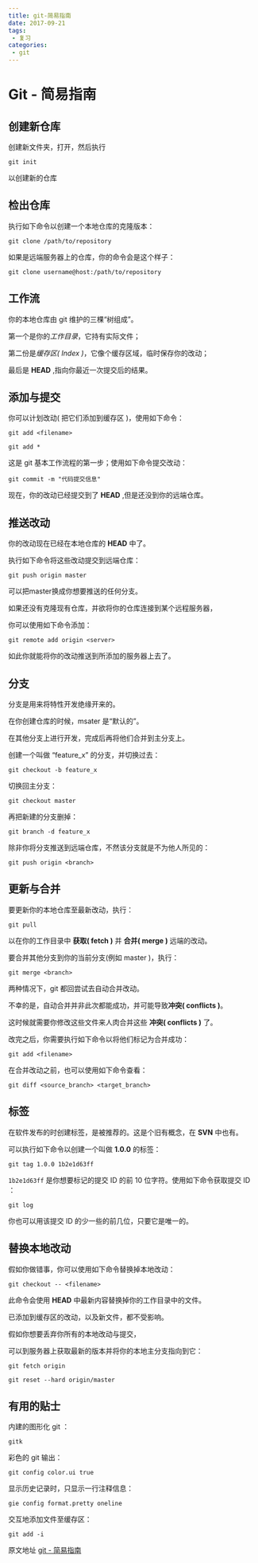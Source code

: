 ```yaml
---
title: git-简易指南
date: 2017-09-21
tags:
 - 复习
categories: 
 - git
---
```



# Git - 简易指南

## 创建新仓库
创建新文件夹，打开，然后执行

```git init```

以创建新的仓库


## 检出仓库
执行如下命令以创建一个本地仓库的克隆版本：

```git clone /path/to/repository```

如果是远端服务器上的仓库，你的命令会是这个样子：

```git clone username@host:/path/to/repository```

## 工作流
你的本地仓库由 git 维护的三棵“树组成”。

第一个是你的*工作目录*，它持有实际文件；

第二份是*缓存区( Index )*，它像个缓存区域，临时保存你的改动；

最后是 **HEAD** ,指向你最近一次提交后的结果。

## 添加与提交
你可以计划改动( 把它们添加到缓存区 )，使用如下命令：

```git add <filename>```

```git add *```

这是 git 基本工作流程的第一步；使用如下命令提交改动：

```git commit -m "代码提交信息"```

现在，你的改动已经提交到了 **HEAD** ,但是还没到你的远端仓库。

## 推送改动
你的改动现在已经在本地仓库的 **HEAD** 中了。

执行如下命令将这些改动提交到远端仓库：

```git push origin master```

可以把master换成你想要推送的任何分支。

如果还没有克隆现有仓库，并欲将你的仓库连接到某个远程服务器，

你可以使用如下命令添加：

```git remote add origin <server>```

如此你就能将你的改动推送到所添加的服务器上去了。

## 分支
分支是用来将特性开发绝缘开来的。

在你创建仓库的时候，msater 是“默认的”。

在其他分支上进行开发，完成后再将他们合并到主分支上。

创建一个叫做 “feature_x” 的分支，并切换过去：

```git checkout -b feature_x```

切换回主分支：

```git checkout master```

再把新建的分支删掉：

```git branch -d feature_x```

除非你将分支推送到远端仓库，不然该分支就是不为他人所见的：

```git push origin <branch>```

## 更新与合并
要更新你的本地仓库至最新改动，执行：

```git pull```

以在你的工作目录中 **获取( fetch )** 并 **合并( merge )** 远端的改动。

要合并其他分支到你的当前分支(例如 master )，执行：

```git merge <branch>```

两种情况下，git 都回尝试去自动合并改动。

不幸的是，自动合并并非此次都能成功，并可能导致**冲突( conflicts )**。

这时候就需要你修改这些文件来人肉合并这些 **冲突( conflicts )** 了。

改完之后，你需要执行如下命令以将他们标记为合并成功：

```git add <filename>```

在合并改动之前，也可以使用如下命令查看：

```git diff <source_branch> <target_branch>```


## 标签
在软件发布的时创建标签，是被推荐的。这是个旧有概念，在 **SVN** 中也有。

可以执行如下命令以创建一个叫做 **1.0.0** 的标签：

```git tag 1.0.0 1b2e1d63ff```

```1b2e1d63ff``` 是你想要标记的提交 ID 的前 10 位字符。使用如下命令获取提交 ID ：

```git log```

你也可以用该提交 ID 的少一些的前几位，只要它是唯一的。



## 替换本地改动

假如你做错事，你可以使用如下命令替换掉本地改动：

```git checkout -- <filename>```

此命令会使用 **HEAD** 中最新内容替换掉你的工作目录中的文件。

已添加到缓存区的改动，以及新文件，都不受影响。



假如你想要丢弃你所有的本地改动与提交，

可以到服务器上获取最新的版本并将你的本地主分支指向到它：

```git fetch origin```

```git reset --hard origin/master```



## 有用的贴士

内建的图形化 git ：

```gitk```

彩色的 git 输出：

```git config color.ui true```

显示历史记录时，只显示一行注释信息：

```gie config format.pretty oneline```

交互地添加文件至缓存区：

```git add -i```


原文地址 [git - 简易指南](http://www.bootcss.com/p/git-guide/)